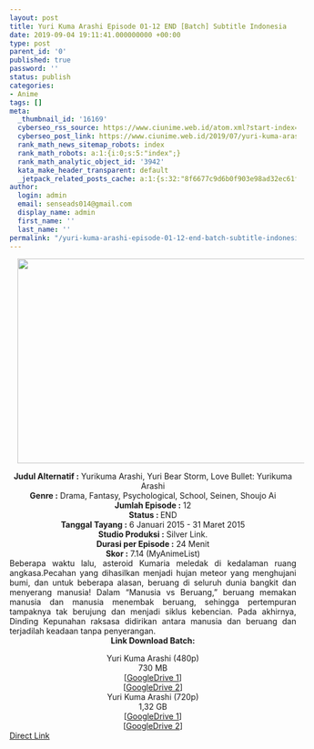 ```yaml
---
layout: post
title: Yuri Kuma Arashi Episode 01-12 END [Batch] Subtitle Indonesia
date: 2019-09-04 19:11:41.000000000 +00:00
type: post
parent_id: '0'
published: true
password: ''
status: publish
categories:
- Anime
tags: []
meta:
  _thumbnail_id: '16169'
  cyberseo_rss_source: https://www.ciunime.web.id/atom.xml?start-index=3601&max-results=150
  cyberseo_post_link: https://www.ciunime.web.id/2019/07/yuri-kuma-arashi-episode-01-12-end.html
  rank_math_news_sitemap_robots: index
  rank_math_robots: a:1:{i:0;s:5:"index";}
  rank_math_analytic_object_id: '3942'
  kata_make_header_transparent: default
  _jetpack_related_posts_cache: a:1:{s:32:"8f6677c9d6b0f903e98ad32ec61f8deb";a:2:{s:7:"expires";i:1654091210;s:7:"payload";a:0:{}}}
author:
  login: admin
  email: senseads014@gmail.com
  display_name: admin
  first_name: ''
  last_name: ''
permalink: "/yuri-kuma-arashi-episode-01-12-end-batch-subtitle-indonesia/"
---
```

<div class="separator" style="clear: both; text-align: center;"><a href="https://1.bp.blogspot.com/-Zp83GDni-qI/XTilH0R29mI/AAAAAAAAcnY/wKOWYkiC478-G8Ht6sH7R9DG1x3t9R1agCLcBGAs/s1600/Yuri%2BKuma%2BArashi.jpg" imageanchor="1" style="margin-left: 1em; margin-right: 1em;"><img border="0" data-original-height="720" data-original-width="1280" height="360" src="{{ site.baseurl }}/assets/2019/09/Yuri%2BKuma%2BArashi.jpg" width="640" /></a></div>
<p>
<div style="text-align: center;"><b>Judul</b><b><b> Alternatif </b>:</b> Yurikuma Arashi, Yuri Bear Storm, Love Bullet: Yurikuma Arashi</div>
<div style="text-align: center;"><b><b>Genre :</b></b> Drama, Fantasy, Psychological, School, Seinen, Shoujo Ai</div>
<div style="text-align: center;"><b>Jumlah Episode :</b> 12<br /><b>Status :&nbsp;</b>END<br /><b>Tanggal Tayang :</b> 6 Januari 2015 - 31 Maret 2015<br /><b>Studio Produksi :</b> Silver Link.<br /><b>Durasi per Episode :</b> 24 Menit</div>
<div style="text-align: center;"><b>Skor :</b> 7.14 (MyAnimeList)</div>
<div style="text-align: center;"></div>
<div style="text-align: justify;"><span class="isi">Beberapa waktu lalu, asteroid Kumaria meledak di kedalaman ruang angkasa.Pecahan yang dihasilkan menjadi hujan meteor yang menghujani bumi, dan untuk beberapa alasan, beruang di seluruh dunia bangkit dan menyerang manusia! Dalam “Manusia vs Beruang,” beruang memakan manusia dan manusia menembak beruang, sehingga pertempuran tampaknya tak berujung dan menjadi siklus kebencian. Pada akhirnya, Dinding Kepunahan raksasa didirikan antara manusia dan beruang dan terjadilah keadaan tanpa penyerangan.</span></div>
<div style="text-align: justify;"></div>
<div style="text-align: justify;"></div>
<div style="text-align: center;"><b>Link Download Batch:</b></p>
</div>
<div style="text-align: center;">Yuri Kuma Arashi (480p)</div>
<div style="text-align: center;">
<div style="text-align: center;">
<div style="text-align: center;">730 MB</div>
<div style="text-align: center;">[<a href="https://drive.google.com/file/d/1ZQwrtg4m-ce-78BL4DeynquNlCbTAYfR/view" target="_blank" rel="noopener">GoogleDrive 1</a>]<br />[<a href="https://drive.google.com/file/d/1IJLNReounxSHGGpWa8Ze30xM98999tpZ/view" target="_blank" rel="noopener">GoogleDrive 2</a>]
<div style="text-align: center;">Yuri Kuma Arashi (720p)</div>
<div style="text-align: center;">1,32 GB</div>
<div style="text-align: center;">[<a href="https://drive.google.com/file/d/1vzMhYbc6aXuGaTrUe33eV_QjlMpQMMiU/view" target="_blank" rel="noopener">GoogleDrive 1</a>]<br />[<a href="https://drive.google.com/file/d/15F0I3ddPWFvXzymWNNsc4tyqx4I3aAX9/view" target="_blank" rel="noopener">GoogleDrive 2</a>]</div>
</div>
</div>
</div>
<link rel="stylesheet" href="https://cdnjs.cloudflare.com/ajax/libs/font-awesome/4.7.0/css/font-awesome.min.css" />
<div class="divbtn"> <a href="https://handymansurrender.com/fihup8buzv?key=94550f7ce39444073321dde3b8782f97" class="btn"><i class="fa fa-download"></i> Direct Link</a> </div>
